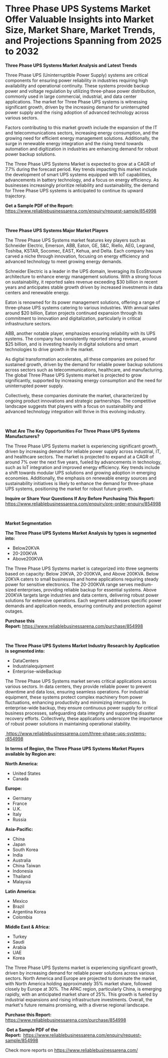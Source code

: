 <p><h1>Three Phase UPS Systems Market Offer Valuable Insights into Market Size, Market Share, Market Trends, and Projections Spanning from 2025 to 2032</h1></p><p><strong>Three Phase UPS Systems Market Analysis and Latest Trends</strong></p>
<p><p>Three Phase UPS (Uninterruptible Power Supply) systems are critical components for ensuring power reliability in industries requiring high availability and operational continuity. These systems provide backup power and voltage regulation by utilizing three-phase power distribution, commonly used in large commercial, industrial, and data center applications. The market for Three Phase UPS systems is witnessing significant growth, driven by the increasing demand for uninterrupted power supply and the rising adoption of advanced technology across various sectors.</p><p>Factors contributing to this market growth include the expansion of the IT and telecommunications sectors, increasing energy consumption, and the growing need for efficient energy management solutions. Additionally, the surge in renewable energy integration and the rising trend towards automation and digitization in industries are enhancing demand for robust power backup solutions.</p><p>The Three Phase UPS Systems Market is expected to grow at a CAGR of 7.7% during the forecast period. Key trends impacting this market include the development of smart UPS systems equipped with IoT capabilities, advancements in battery technology, and a focus on energy efficiency. As businesses increasingly prioritize reliability and sustainability, the demand for Three Phase UPS systems is anticipated to continue its upward trajectory.</p></p>
<p><strong>Get a Sample PDF of the Report:&nbsp;</strong> <a href="https://www.reliablebusinessarena.com/enquiry/request-sample/854998?utm_campaign=2793&utm_medium=2&utm_source=Github&utm_content=ia&utm_term=08042025&utm_id=three-phase-ups-systems">https://www.reliablebusinessarena.com/enquiry/request-sample/854998</a></p>
<p>&nbsp;</p>
<p><strong>Three Phase UPS Systems Major Market Players</strong></p>
<p><p>The Three Phase UPS Systems market features key players such as Schneider Electric, Emerson, ABB, Eaton, GE, S&C, Riello, AEG, Legrand, Toshiba, KSTAR, Socomec, EAST, Kehua, and Delta. Each company has carved a niche through innovation, focusing on energy efficiency and advanced technology to meet growing energy demands.</p><p>Schneider Electric is a leader in the UPS domain, leveraging its EcoStruxure architecture to enhance energy management solutions. With a strong focus on sustainability, it reported sales revenue exceeding $30 billion in recent years and anticipates stable growth driven by increased investments in data centers and renewable energy.</p><p>Eaton is renowned for its power management solutions, offering a range of three-phase UPS systems catering to various industries. With annual sales around $20 billion, Eaton projects continued expansion through its commitment to innovation and digitalization, particularly in critical infrastructure sectors.</p><p>ABB, another notable player, emphasizes ensuring reliability with its UPS systems. The company has consistently reported strong revenue, around $25 billion, and is investing heavily in digital solutions and smart technologies to drive growth in the market.</p><p>As digital transformation accelerates, all these companies are poised for sustained growth, driven by the demand for reliable power backup solutions across sectors such as telecommunications, healthcare, and manufacturing. The global Three Phase UPS Systems market is projected to grow significantly, supported by increasing energy consumption and the need for uninterrupted power supply.</p><p>Collectively, these companies dominate the market, characterized by ongoing product innovations and strategic partnerships. The competitive landscape suggests that players with a focus on sustainability and advanced technology integration will thrive in this evolving industry.</p></p>
<p>&nbsp;</p>
<p><strong>What Are The Key Opportunities For Three Phase UPS Systems Manufacturers?</strong></p>
<p><p>The Three Phase UPS Systems market is experiencing significant growth, driven by increasing demand for reliable power supply across industrial, IT, and healthcare sectors. The market is projected to expand at a CAGR of around 7% over the next five years, fueled by advancements in technology, such as IoT integration and improved energy efficiency. Key trends include a shift towards modular UPS solutions and growing adoption in emerging economies. Additionally, the emphasis on renewable energy sources and sustainability initiatives is likely to enhance the demand for three-phase UPS systems, positioning the market for robust future growth.</p></p>
<p><strong>Inquire or Share Your Questions If Any Before Purchasing This Report:</strong> <a href="https://www.reliablebusinessarena.com/enquiry/pre-order-enquiry/854998?utm_campaign=2793&utm_medium=2&utm_source=Github&utm_content=ia&utm_term=08042025&utm_id=three-phase-ups-systems">https://www.reliablebusinessarena.com/enquiry/pre-order-enquiry/854998</a></p>
<p>&nbsp;</p>
<p><strong>Market Segmentation</strong></p>
<p><strong>The Three Phase UPS Systems Market Analysis by types is segmented into:</strong></p>
<p><ul><li>Below20KVA</li><li>20-200KVA</li><li>Above200KVA</li></ul></p>
<p><p>The Three Phase UPS Systems market is categorized into three segments based on capacity: Below 20KVA, 20-200KVA, and Above 200KVA. Below 20KVA caters to small businesses and home applications requiring steady power for sensitive electronics. The 20-200KVA range serves medium-sized enterprises, providing reliable backup for essential systems. Above 200KVA targets large industries and data centers, delivering robust power solutions for extensive operations. Each segment addresses specific power demands and application needs, ensuring continuity and protection against outages.</p></p>
<p><strong>Purchase this Report:&nbsp;</strong><a href="https://www.reliablebusinessarena.com/purchase/854998?utm_campaign=2793&utm_medium=2&utm_source=Github&utm_content=ia&utm_term=08042025&utm_id=three-phase-ups-systems">https://www.reliablebusinessarena.com/purchase/854998</a></p>
<p>&nbsp;</p>
<p><strong>The Three Phase UPS Systems Market Industry Research by Application is segmented into:</strong></p>
<p><ul><li>DataCenters</li><li>Industrialequipment</li><li>Enterprise-wideBackup</li></ul></p>
<p><p>The Three Phase UPS Systems market serves critical applications across various sectors. In data centers, they provide reliable power to prevent downtime and data loss, ensuring seamless operations. For industrial equipment, these systems protect complex machinery from power fluctuations, enhancing productivity and minimizing interruptions. In enterprise-wide backup, they ensure continuous power supply for critical business processes, safeguarding data integrity and supporting disaster recovery efforts. Collectively, these applications underscore the importance of robust power solutions in maintaining operational stability.</p></p>
<p><a href="https://www.reliablebusinessarena.com/three-phase-ups-systems-r854998?utm_campaign=2793&utm_medium=2&utm_source=Github&utm_content=ia&utm_term=08042025&utm_id=three-phase-ups-systems">&nbsp;https://www.reliablebusinessarena.com/three-phase-ups-systems-r854998</a></p>
<p><strong>In terms of Region, the Three Phase UPS Systems Market Players available by Region are:</strong></p>
<p>
    <p> <strong> North America: </strong>
        <ul>
            <li>United States</li>
            <li>Canada</li>
        </ul>
        </p> 
    <p> <strong> Europe: </strong>
        <ul>
            <li>Germany</li>
            <li>France</li>
            <li>U.K.</li>
            <li>Italy</li>
            <li>Russia</li>
        </ul>
        </p> 
    <p> <strong> Asia-Pacific: </strong>
        <ul>
            <li>China</li>
            <li>Japan</li>
            <li>South Korea</li>
            <li>India</li>
            <li>Australia</li>
            <li>China Taiwan</li>
            <li>Indonesia</li>
            <li>Thailand</li>
            <li>Malaysia</li>
        </ul>
        </p> 
    <p> <strong> Latin America: </strong>
        <ul>
            <li>Mexico</li>
            <li>Brazil</li>
            <li>Argentina Korea</li>
            <li>Colombia</li>
        </ul>
        </p> 
    <p> <strong> Middle East & Africa: </strong>
        <ul>
            <li>Turkey</li>
            <li>Saudi</li>
            <li>Arabia</li>
            <li>UAE</li>
            <li>Korea</li>
        </ul>
    </p>
    </p>
<p><p>The Three Phase UPS Systems market is experiencing significant growth, driven by increasing demand for reliable power solutions across various sectors. North America and Europe are projected to dominate the market, with North America holding approximately 35% market share, followed closely by Europe at 30%. The APAC region, particularly China, is emerging rapidly, with an anticipated market share of 25%. This growth is fueled by industrial expansions and rising infrastructure investments. Overall, the market's future remains promising, with a diverse regional landscape.</p></p>
<p><strong>Purchase this Report: </strong><a href="https://www.reliablebusinessarena.com/purchase/854998?utm_campaign=2793&utm_medium=2&utm_source=Github&utm_content=ia&utm_term=08042025&utm_id=three-phase-ups-systems">https://www.reliablebusinessarena.com/purchase/854998</a></p>
<p>&nbsp;<strong>Get a Sample PDF of the Report:&nbsp;&nbsp;</strong><a href="https://www.reliablebusinessarena.com/enquiry/request-sample/854998?utm_campaign=2793&utm_medium=2&utm_source=Github&utm_content=ia&utm_term=08042025&utm_id=three-phase-ups-systems">https://www.reliablebusinessarena.com/enquiry/request-sample/854998</a></p>
<p><strong></strong></p>
<p>Check more reports on <a href="https://www.reliablebusinessarena.com/?utm_campaign=2793&utm_medium=2&utm_source=Github&utm_content=ia&utm_term=08042025&utm_id=three-phase-ups-systems">https://www.reliablebusinessarena.com/</a></p>